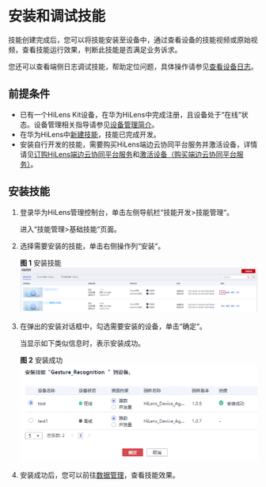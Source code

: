 # 安装和调试技能<a name="hilens_02_0031"></a>

技能创建完成后，您可以将技能安装至设备中，通过查看设备的技能视频或原始视频，查看技能运行效果，判断此技能是否满足业务诉求。

您还可以查看端侧日志调试技能，帮助定位问题，具体操作请参见[查看设备日志](查看设备日志.md)。

## 前提条件<a name="section720823184410"></a>

-   已有一个HiLens Kit设备，在华为HiLens中完成注册，且设备处于“在线“状态。设备管理相关指导请参见[设备管理简介](设备管理简介.md)。
-   在华为HiLens中[新建技能](新建技能.md)，技能已完成开发。
-   安装自行开发的技能，需要购买HiLens端边云协同平台服务并激活设备，详情请见[订购HiLens端边云协同平台服务](订购HiLens端边云协同平台服务.md)和[激活设备（购买端边云协同平台服务）](激活设备（购买端边云协同平台服务）.md)。

## 安装技能<a name="section19310935134417"></a>

1.  登录华为HiLens管理控制台，单击左侧导航栏“技能开发\>技能管理“。

    进入“技能管理\>基础技能“页面。

2.  选择需要安装的技能，单击右侧操作列“安装“。

    **图 1**  安装技能<a name="fig73824511907"></a>  
    ![](figures/安装技能.png "安装技能")

3.  在弹出的安装对话框中，勾选需要安装的设备，单击“确定“。

    当显示如下类似信息时，表示安装成功。

    **图 2**  安装成功<a name="fig17684555178"></a>  
    ![](figures/安装成功.png "安装成功")

4.  安装成功后，您可以前往[数据管理](管理数据.md)，查看技能效果。


